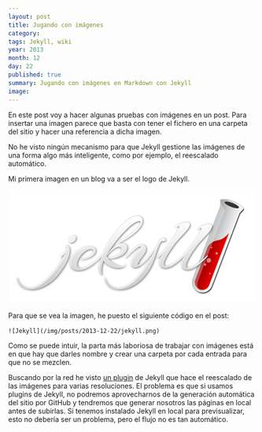 ```yaml
---
layout: post
title: Jugando con imágenes
category: 
tags: Jekyll, wiki
year: 2013
month: 12
day: 22
published: true
summary: Jugando con imágenes en Markdown con Jekyll
image:
---
```


En este post voy a hacer algunas pruebas con imágenes en un post. Para insertar una imagen
parece que basta con tener el fichero en una carpeta del sitio y hacer una referencia a 
dicha imagen.

No he visto ningún mecanismo para que Jekyll gestione las imágenes de una forma algo más
inteligente, como por ejemplo, el reescalado automático. 

Mi primera imagen en un blog va a ser el logo de Jekyll. 

![Jekyll](/img/posts/2013-12-22/jekyll.png)  

Para que se vea la imagen, he puesto el siguiente código en el post: 

    ![Jekyll](/img/posts/2013-12-22/jekyll.png)

Como se puede intuir, la parta más laboriosa de trabajar con imágenes está en que hay que darles
nombre y crear una carpeta por cada entrada para que no se mezclen.

Buscando por la red he visto [un plugin][] de Jekyll que hace el reescalado de las imágenes para
varias resoluciones. El problema es que si usamos plugins de Jekyll, no podremos aprovecharnos de
la generación automática del sitio por GitHub y tendremos que generar nosotros las páginas en 
local antes de subirlas. Si tenemos instalado Jekyll en local para previsualizar, esto no debería
ser un problema, pero el flujo no es tan automático. 

[un plugin]: https://github.com/robwierzbowski/jekyll-picture-tag